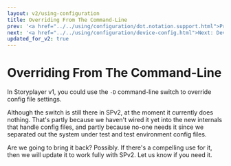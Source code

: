 ```yaml
---
layout: v2/using-configuration
title: Overriding From The Command-Line
prev: '<a href="../../using/configuration/dot.notation.support.html">Prev: dot.notation.support</a>'
next: '<a href="../../using/configuration/device-config.html">Next: Device Configuration</a>'
updated_for_v2: true
---
```


# Overriding From The Command-Line

In Storyplayer v1, you could use the `-D` command-line switch to override config file settings.

Although the switch is still there in SPv2, at the moment it currently does nothing. That's partly because we haven't wired it yet into the new internals that handle config files, and partly because no-one needs it since we separated out the system under test and test environment config files.

Are we going to bring it back? Possibly. If there's a compelling use for it, then we will update it to work fully with SPv2. Let us know if you need it.